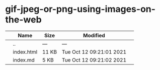gif-jpeg-or-png-using-images-on-the-web
=======================================

<table><thead><tr class="header"><th></th><th>Name</th><th>Size</th><th>Modified</th><th></th></tr></thead><tbody><tr class="odd"><td></td><td><span class="goup">..</span></td><td>—</td><td>—</td><td></td></tr><tr class="even"><td></td><td><span class="name">index.html</span></td><td>11 KB</td><td>Tue Oct 12 09:21:01 2021</td><td></td></tr><tr class="odd"><td></td><td><span class="name">index.md</span></td><td>5 KB</td><td>Tue Oct 12 09:21:02 2021</td><td></td></tr></tbody></table>
